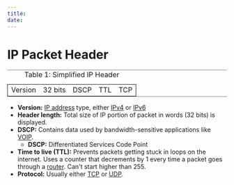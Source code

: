 ```yaml
---
title: 
date: 
---
```


# IP Packet Header

<table border="2" cellspacing="0" cellpadding="6" rules="groups" frame="hsides">
<caption class="t-above"><span class="table-number">Table 1:</span> Simplified IP Header</caption>

<colgroup>
<col  class="org-left" />

<col  class="org-left" />

<col  class="org-left" />

<col  class="org-left" />

<col  class="org-left" />
</colgroup>
<tbody>
<tr>
<td class="org-left">Version</td>
<td class="org-left">32 bits</td>
<td class="org-left">DSCP</td>
<td class="org-left">TTL</td>
<td class="org-left">TCP</td>
</tr>
</tbody>
</table>

-   **Version:** [IP address](2020-10-10--18-03-22Z--ip_address.md) type, either [IPv4](2020-10-21--12-40-14Z--ipv4.md) or [IPv6](2020-10-21--12-40-26Z--ipv6.md)
-   **Header length:** Total size of IP portion of packet in words (32 bits) is displayed.
-   **DSCP:** Contains data used by bandwidth-sensitive applications like [VOIP](2020-10-21--12-57-45Z--voip.md).
    -   **DSCP:** Differentiated Services Code Point
-   **Time to live (TTL):** Prevents packets getting stuck in loops on the internet. Uses a counter that decrements by 1 every time a packet goes through a [router](2020-10-10--18-08-51Z--router.md). Can't start higher than 255.
-   **Protocol:** Usually either [TCP](2020-10-10--18-12-22Z--tcp.md) or [UDP](2020-10-11--17-36-54Z--udp.md).

